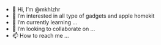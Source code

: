 - 👋 Hi, I’m @mkhlzhr
- 👀 I’m interested in all type of gadgets and apple homekit
- 🌱 I’m currently learning ...
- 💞️ I’m looking to collaborate on ...
- 📫 How to reach me ...

<!---
mkhlzhr/mkhlzhr is a ✨ special ✨ repository because its `README.md` (this file) appears on your GitHub profile.
You can click the Preview link to take a look at your changes.
--->
